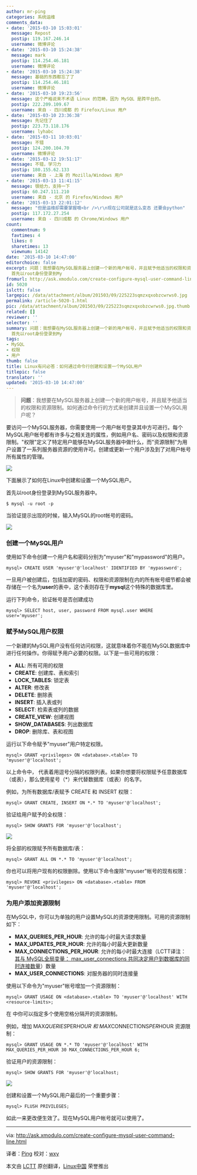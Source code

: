 ```yaml
---
author: mr-ping
categories: 系统运维
comments_data:
- date: '2015-03-10 15:03:01'
  message: Repost
  postip: 119.167.246.14
  username: 微博评论
- date: '2015-03-10 15:24:38'
  message: mark
  postip: 114.254.46.181
  username: 微博评论
- date: '2015-03-10 15:24:38'
  message: 基础的东西都忘了了
  postip: 114.254.46.181
  username: 微博评论
- date: '2015-03-10 19:23:56'
  message: 这个严格说来不术语 Linux 的范畴，因为 MySQL 是跨平台的。
  postip: 222.209.109.67
  username: 来自 - 四川成都 的 Firefox/Linux 用户
- date: '2015-03-10 23:36:38'
  message: 先记住了
  postip: 223.73.118.176
  username: lyhabc
- date: '2015-03-11 10:03:01'
  message: 不错
  postip: 124.200.104.70
  username: 微博评论
- date: '2015-03-12 19:51:17'
  message: 不错，学习力
  postip: 180.155.62.133
  username: 来自 - 上海 的 Mozilla/Windows 用户
- date: '2015-03-13 11:41:15'
  message: 很给力，支持一下
  postip: 60.247.111.210
  username: 来自 - 北京 的 Firefox/Windows 用户
- date: '2015-03-13 22:01:12'
  message: "但是运维却需要掌握哦<br />\r\n现在公司就是这么变态 还要会python"
  postip: 117.172.27.254
  username: 来自 - 四川成都 的 Chrome/Windows 用户
count:
  commentnum: 9
  favtimes: 4
  likes: 0
  sharetimes: 13
  viewnum: 14142
date: '2015-03-10 14:47:00'
editorchoice: false
excerpt: 问题：我想要在MySQL服务器上创建一个新的用户帐号，并且赋予他适当的权限和资源限制。如何通过命令行的方式来创建并且设置一个MySQL用户呢？  要访问一个MySQL服务器，你需要使用一个用户帐号登录其中方可进行。每个MySQL用户帐号都有许多与之相关连的属性，例如用户名、密码以及权限和资源限制。&quot;权限&quot;定义了特定用户能够在MySQL服务器中做什么，而&quot;资源限制&quot;为用户设置了一系列服务器资源的使用许可。创建或更新一个用户涉及到了对用户帐号所有属性的管理。  下面展示了如何在Linux中创建和设置一个MySQL用户。
  首先以root身份登录到My
fromurl: http://ask.xmodulo.com/create-configure-mysql-user-command-line.html
id: 5020
islctt: false
largepic: /data/attachment/album/201503/09/225223sqmzxqxobzcwrws0.jpg
permalink: /article-5020-1.html
pic: /data/attachment/album/201503/09/225223sqmzxqxobzcwrws0.jpg.thumb.jpg
related: []
reviewer: ''
selector: ''
summary: 问题：我想要在MySQL服务器上创建一个新的用户帐号，并且赋予他适当的权限和资源限制。如何通过命令行的方式来创建并且设置一个MySQL用户呢？  要访问一个MySQL服务器，你需要使用一个用户帐号登录其中方可进行。每个MySQL用户帐号都有许多与之相关连的属性，例如用户名、密码以及权限和资源限制。&quot;权限&quot;定义了特定用户能够在MySQL服务器中做什么，而&quot;资源限制&quot;为用户设置了一系列服务器资源的使用许可。创建或更新一个用户涉及到了对用户帐号所有属性的管理。  下面展示了如何在Linux中创建和设置一个MySQL用户。
  首先以root身份登录到My
tags:
- MySQL
- 权限
- 用户
thumb: false
title: Linux有问必答：如何通过命令行创建和设置一个MySQL用户
titlepic: false
translator: ''
updated: '2015-03-10 14:47:00'
---
```



> 
> **问题**：我想要在MySQL服务器上创建一个新的用户帐号，并且赋予他适当的权限和资源限制。如何通过命令行的方式来创建并且设置一个MySQL用户呢？
> 
> 
> 


要访问一个MySQL服务器，你需要使用一个用户帐号登录其中方可进行。每个MySQL用户帐号都有许多与之相关连的属性，例如用户名、密码以及权限和资源限制。"权限"定义了特定用户能够在MySQL服务器中做什么，而"资源限制"为用户设置了一系列服务器资源的使用许可。创建或更新一个用户涉及到了对用户帐号所有属性的管理。


![](/data/attachment/album/201503/09/225223sqmzxqxobzcwrws0.jpg)


下面展示了如何在Linux中创建和设置一个MySQL用户。


首先以root身份登录到MySQL服务器中。



```
$ mysql -u root -p

```

当验证提示出现的时候，输入MySQL的root帐号的密码。


![](/data/attachment/album/201503/09/225229xtdzjini0pvf0djs.jpg)


### 创建一个MySQL用户


使用如下命令创建一个用户名和密码分别为"myuser"和"mypassword"的用户。



```
mysql> CREATE USER 'myuser'@'localhost' IDENTIFIED BY 'mypassword';

```

一旦用户被创建后，包括加密的密码、权限和资源限制在内的所有帐号细节都会被存储在一个名为**user**的表中，这个表则存在于**mysql**这个特殊的数据库里。


运行下列命令，验证帐号是否创建成功



```
mysql> SELECT host, user, password FROM mysql.user WHERE user='myuser';

```

### 赋予MySQL用户权限


一个新建的MySQL用户没有任何访问权限，这就意味着你不能在MySQL数据库中进行任何操作。你得赋予用户必要的权限。以下是一些可用的权限：


* **ALL**: 所有可用的权限
* **CREATE**: 创建库、表和索引
* **LOCK\_TABLES**: 锁定表
* **ALTER**: 修改表
* **DELETE**: 删除表
* **INSERT**: 插入表或列
* **SELECT**: 检索表或列的数据
* **CREATE\_VIEW**: 创建视图
* **SHOW\_DATABASES**: 列出数据库
* **DROP**: 删除库、表和视图


运行以下命令赋予"myuser"用户特定权限。



```
mysql> GRANT <privileges> ON <database>.<table> TO 'myuser'@'localhost';

```

以上命令中，<privileges> 代表着用逗号分隔的权限列表。如果你想要将权限赋予任意数据库（或表），那么使用星号（\*）来代替数据库（或表）的名字。


例如，为所有数据库/表赋予 CREATE 和 INSERT 权限：



```
mysql> GRANT CREATE, INSERT ON *.* TO 'myuser'@'localhost';

```

验证给用户赋予的全权限：



```
mysql> SHOW GRANTS FOR 'myuser'@'localhost';

```

![](/data/attachment/album/201503/09/225232hkf2q5upzd02tp2o.jpg)


将全部的权限赋予所有数据库/表：



```
mysql> GRANT ALL ON *.* TO 'myuser'@'localhost';

```

你也可以将用户现有的权限删除。使用以下命令废除"myuser"帐号的现有权限：



```
mysql> REVOKE <privileges> ON <database>.<table> FROM 'myuser'@'localhost';

```

### 为用户添加资源限制


在MySQL中，你可以为单独的用户设置MySQL的资源使用限制。可用的资源限制如下：


* **MAX\_QUERIES\_PER\_HOUR**: 允许的每小时最大请求数量
* **MAX\_UPDATES\_PER\_HOUR**: 允许的每小时最大更新数量
* **MAX\_CONNECTIONS\_PER\_HOUR**: 允许的每小时最大连接（LCTT译注：[其与 MySQL全局变量： max\_user\_connections 共同决定用户到数据库的同时连接数量](http://dev.mysql.com/doc/refman/5.0/en/user-resources.html)）数量
* **MAX\_USER\_CONNECTIONS**: 对服务器的同时连接量


使用以下命令为"myuser"帐号增加一个资源限制：



```
mysql> GRANT USAGE ON <database>.<table> TO 'myuser'@'localhost' WITH <resource-limits>;

```

在 <resource-limits> 中你可以指定多个使用空格分隔开的资源限制。


例如，增加 MAX*QUERIES*PER*HOUR 和 MAX*CONNECTIONS*PER*HOUR 资源限制：



```
mysql> GRANT USAGE ON *.* TO 'myuser'@'localhost' WITH MAX_QUERIES_PER_HOUR 30 MAX_CONNECTIONS_PER_HOUR 6;

```

验证用户的资源限制：



```
mysql> SHOW GRANTS FOR 'myuser'@'localhost;

```

![](/data/attachment/album/201503/09/225239iu727va7ha54frbr.jpg)


创建和设置一个MySQL用户最后的一个重要步骤：



```
mysql> FLUSH PRIVILEGES;

```

如此一来更改便生效了。现在MySQL用户帐号就可以使用了。




---


via: <http://ask.xmodulo.com/create-configure-mysql-user-command-line.html>


译者：[Ping](http://weibo.com/370321376) 校对：[wxy](https://github.com/wxy)


本文由 [LCTT](https://github.com/LCTT/TranslateProject) 原创翻译，[Linux中国](http://linux.cn/) 荣誉推出
